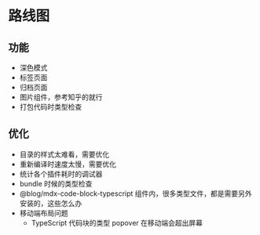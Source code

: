 # 路线图

## 功能

- 深色模式
- 标签页面
- 归档页面
- 图片组件，参考知乎的就行
- 打包代码时类型检查

## 优化

- 目录的样式太难看，需要优化
- 重新编译时速度太慢，需要优化
- 统计各个插件耗时的调试器
- bundle 时候的类型检查
- @blog/mdx-code-block-typescript 组件内，很多类型文件，都是需要另外安装的，这些怎么办
- 移动端布局问题
  - TypeScript 代码块的类型 popover 在移动端会超出屏幕
